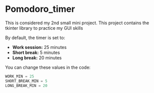 # Pomodoro_timer
This is considered my 2nd small mini project. This project contains the tkinter library to practice my GUI skills

By default, the timer is set to:

- **Work session:** 25 minutes  
- **Short break:** 5 minutes  
- **Long break:** 20 minutes  

You can change these values in the code:

```python
WORK_MIN = 25
SHORT_BREAK_MIN = 5
LONG_BREAK_MIN = 20
